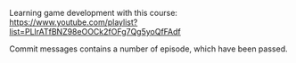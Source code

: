 Learning game development with this course: https://www.youtube.com/playlist?list=PLlrATfBNZ98eOOCk2fOFg7Qg5yoQfFAdf

Commit messages contains a number of episode, which have been passed. 
